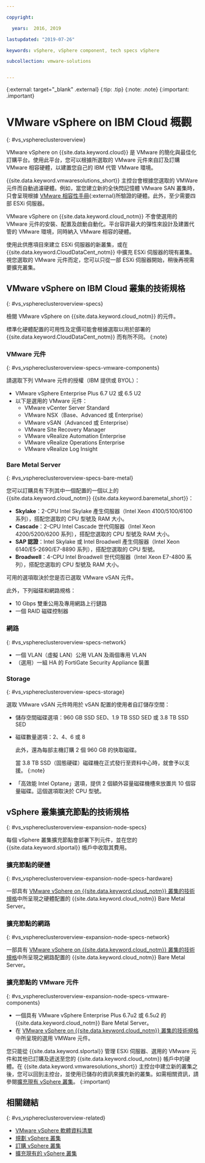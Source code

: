```yaml
---

copyright:

  years:  2016, 2019

lastupdated: "2019-07-26"

keywords: vSphere, vSphere component, tech specs vSphere

subcollection: vmware-solutions


---
```


{:external: target="_blank" .external}
{:tip: .tip}
{:note: .note}
{:important: .important}

# VMware vSphere on IBM Cloud 概觀
{: #vs_vsphereclusteroverview}

VMware vSphere on {{site.data.keyword.cloud}} 是 VMware 的簡化與最佳化訂購平台。使用此平台，您可以根據所選取的 VMware 元件來自訂及訂購 VMware 相容硬體，以建置您自己的 IBM 代管 VMware 環境。

{{site.data.keyword.vmwaresolutions_short}} 主控台會根據您選取的 VMWare 元件而自動過濾硬體。例如，當您建立新的全快閃記憶體 VMware SAN 叢集時，只會呈現根據 [VMware 相容性手冊](https://www.vmware.com/resources/compatibility/search.php){:external}所驗證的硬體。此外，至少需要四部 ESXi 伺服器。

VMware vSphere on {{site.data.keyword.cloud_notm}} 不會使選用的 VMware 元件的安裝、配置及啟動自動化。平台容許最大的彈性來設計及建置代管的 VMware 環境，同時納入 VMware 相容的硬體。

使用此供應項目來建立 ESXi 伺服器的新叢集，或在 {{site.data.keyword.CloudDataCent_notm}} 中擴充 ESXi 伺服器的現有叢集。視您選取的 VMware 元件而定，您可以只從一部 ESXi 伺服器開始，稍後再視需要擴充叢集。

## VMware vSphere on IBM Cloud 叢集的技術規格
{: #vs_vsphereclusteroverview-specs}

檢閱 VMware vSphere on {{site.data.keyword.cloud_notm}} 的元件。

標準化硬體配置的可用性及定價可能會根據選取以用於部署的 {{site.data.keyword.CloudDataCent_notm}} 而有所不同。
{:note}

### VMware 元件
{: #vs_vsphereclusteroverview-specs-vmware-components}

請選取下列 VMware 元件的授權（IBM 提供或 BYOL）：
* VMware vSphere Enterprise Plus 6.7 U2 或 6.5 U2
* 以下是選用的 VMware 元件：
   * VMware vCenter Server Standard
   * VMware NSX（Base、Advanced 或 Enterprise）
   * VMware vSAN（Advanced 或 Enterprise）
   * VMware Site Recovery Manager
   * VMware vRealize Automation Enterprise
   * VMware vRealize Operations Enterprise
   * VMware vRealize Log Insight

### Bare Metal Server
{: #vs_vsphereclusteroverview-specs-bare-metal}

您可以訂購具有下列其中一個配置的一個以上的 {{site.data.keyword.cloud_notm}} {{site.data.keyword.baremetal_short}}：
* **Skylake**：2-CPU Intel Skylake 產生伺服器（Intel Xeon 4100/5100/6100 系列），搭配您選取的 CPU 型號及 RAM 大小。
* **Cascade**：2-CPU Intel Cascade 世代伺服器（Intel Xeon 4200/5200/6200 系列），搭配您選取的 CPU 型號及 RAM 大小。
* **SAP 認證**：Intel Skylake 或 Intel Broadwell 產生伺服器（Intel Xeon 6140/E5-2690/E7-8890 系列），搭配您選取的 CPU 型號。
* **Broadwell**：4-CPU Intel Broadwell 世代伺服器（Intel Xeon E7-4800 系列），搭配您選取的 CPU 型號及 RAM 大小。

可用的選項取決於您是否已選取 VMware vSAN 元件。

此外，下列磁碟和網路規格：
* 10 Gbps 雙重公用及專用網路上行鏈路
* 一個 RAID 磁碟控制器

### 網路
{: #vs_vsphereclusteroverview-specs-network}

* 一個 VLAN（虛擬 LAN）公用 VLAN 及兩個專用 VLAN
* （選用）一組 HA 的 FortiGate Security Appliance 裝置

### Storage
{: #vs_vsphereclusteroverview-specs-storage}

選取 VMware vSAN 元件時用於 vSAN 配置的使用者自訂儲存空間：
* 儲存空間磁碟選項：960 GB SSD SED、1.9 TB SSD SED 或 3.8 TB SSD SED
* 磁碟數量選項：2、4、6 或 8

  此外，還為每部主機訂購 2 個 960 GB 的快取磁碟。

  當 3.8 TB SSD（固態硬碟）磁碟機在正式發行至資料中心時，就會予以支援。
  {:note}
* 「高效能 Intel Optane」選項，提供 2 個額外容量磁碟機槽來放置共 10 個容量磁碟。這個選項取決於 CPU 型號。

## vSphere 叢集擴充節點的技術規格
{: #vs_vsphereclusteroverview-expansion-node-specs}

每個 vSphere 叢集擴充節點會部署下列元件，並在您的 {{site.data.keyword.slportal}} 帳戶中收取其費用。

### 擴充節點的硬體
{: #vs_vsphereclusteroverview-expansion-node-specs-hardware}

一部具有 [VMware vSphere on {{site.data.keyword.cloud_notm}} 叢集的技術規格](/docs/services/vmwaresolutions/vsphere?topic=vmware-solutions-vs_vsphereclusteroverview#specs)中所呈現之硬體配置的 {{site.data.keyword.cloud_notm}} Bare Metal Server。

### 擴充節點的網路
{: #vs_vsphereclusteroverview-expansion-node-specs-network}

一部具有 [VMware vSphere on {{site.data.keyword.cloud_notm}} 叢集的技術規格](/docs/services/vmwaresolutions/vsphere?topic=vmware-solutions-vs_vsphereclusteroverview#specs)中所呈現之網路配置的 {{site.data.keyword.cloud_notm}} Bare Metal Server。

### 擴充節點的 VMware 元件
{: #vs_vsphereclusteroverview-expansion-node-specs-vmware-components}

* 一個具有 VMware vSphere Enterprise Plus 6.7u2 或 6.5u2 的 {{site.data.keyword.cloud_notm}} Bare Metal Server。  
* 在 [VMware vSphere on {{site.data.keyword.cloud_notm}} 叢集的技術規格](/docs/services/vmwaresolutions/vsphere?topic=vmware-solutions-vs_vsphereclusteroverview#specs)中所呈現的選用 VMWare 元件。

您只能從 {{site.data.keyword.slportal}} 管理 ESXi 伺服器、選用的 VMware 元件和其他已訂購及遞送至您的 {{site.data.keyword.cloud_notm}} 帳戶中的硬體。在 {{site.data.keyword.vmwaresolutions_short}} 主控台中建立新的叢集之後，您可以回到主控台，並使用已儲存的資訊來擴充新的叢集。如需相關資訊，請參閱[擴充現有 vSphere 叢集](/docs/services/vmwaresolutions/vsphere?topic=vmware-solutions-vs_scalingexistingclusters)。
{:important}

## 相關鏈結
{: #vs_vsphereclusteroverview-related}

* [VMware vSphere 軟體資料清單](/docs/services/vmwaresolutions/vsphere?topic=vmware-solutions-vs_bom)
* [規劃 vSphere 叢集](/docs/services/vmwaresolutions/vsphere?topic=vmware-solutions-vs_planning)
* [訂購 vSphere 叢集](/docs/services/vmwaresolutions/vsphere?topic=vmware-solutions-vs_orderinginstances)
* [擴充現有的 vSphere 叢集](/docs/services/vmwaresolutions/vsphere?topic=vmware-solutions-vs_scalingexistingclusters)
